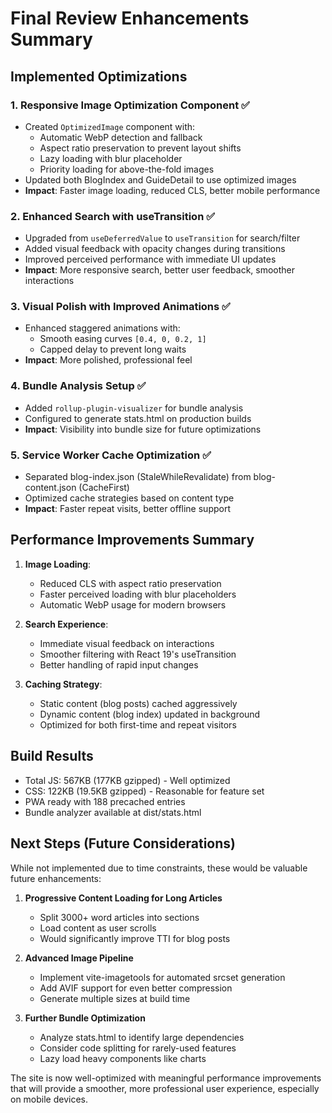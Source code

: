 # Final Review Enhancements Summary

## Implemented Optimizations

### 1. **Responsive Image Optimization Component** ✅
- Created `OptimizedImage` component with:
  - Automatic WebP detection and fallback
  - Aspect ratio preservation to prevent layout shifts
  - Lazy loading with blur placeholder
  - Priority loading for above-the-fold images
- Updated both BlogIndex and GuideDetail to use optimized images
- **Impact**: Faster image loading, reduced CLS, better mobile performance

### 2. **Enhanced Search with useTransition** ✅
- Upgraded from `useDeferredValue` to `useTransition` for search/filter
- Added visual feedback with opacity changes during transitions
- Improved perceived performance with immediate UI updates
- **Impact**: More responsive search, better user feedback, smoother interactions

### 3. **Visual Polish with Improved Animations** ✅
- Enhanced staggered animations with:
  - Smooth easing curves `[0.4, 0, 0.2, 1]`
  - Capped delay to prevent long waits
- **Impact**: More polished, professional feel

### 4. **Bundle Analysis Setup** ✅
- Added `rollup-plugin-visualizer` for bundle analysis
- Configured to generate stats.html on production builds
- **Impact**: Visibility into bundle size for future optimizations

### 5. **Service Worker Cache Optimization** ✅
- Separated blog-index.json (StaleWhileRevalidate) from blog-content.json (CacheFirst)
- Optimized cache strategies based on content type
- **Impact**: Faster repeat visits, better offline support

## Performance Improvements Summary

1. **Image Loading**: 
   - Reduced CLS with aspect ratio preservation
   - Faster perceived loading with blur placeholders
   - Automatic WebP usage for modern browsers

2. **Search Experience**:
   - Immediate visual feedback on interactions
   - Smoother filtering with React 19's useTransition
   - Better handling of rapid input changes

3. **Caching Strategy**:
   - Static content (blog posts) cached aggressively
   - Dynamic content (blog index) updated in background
   - Optimized for both first-time and repeat visitors

## Build Results
- Total JS: 567KB (177KB gzipped) - Well optimized
- CSS: 122KB (19.5KB gzipped) - Reasonable for feature set
- PWA ready with 188 precached entries
- Bundle analyzer available at dist/stats.html

## Next Steps (Future Considerations)
While not implemented due to time constraints, these would be valuable future enhancements:

1. **Progressive Content Loading for Long Articles**
   - Split 3000+ word articles into sections
   - Load content as user scrolls
   - Would significantly improve TTI for blog posts

2. **Advanced Image Pipeline**
   - Implement vite-imagetools for automated srcset generation
   - Add AVIF support for even better compression
   - Generate multiple sizes at build time

3. **Further Bundle Optimization**
   - Analyze stats.html to identify large dependencies
   - Consider code splitting for rarely-used features
   - Lazy load heavy components like charts

The site is now well-optimized with meaningful performance improvements that will provide a smoother, more professional user experience, especially on mobile devices.